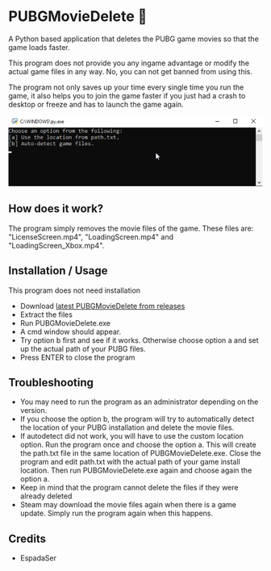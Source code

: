 # PUBGMovieDelete 🎥

A Python based application that deletes the PUBG game movies so that the game loads faster.

This program does not provide you any ingame advantage or modify the actual game files in any way. No, you can not get banned from using this.

The program not only saves up your time every single time you run the game, it also helps you to join the game faster if you just had a crash to desktop or freeze and has to launch the game again. 

![Demo](https://github.com/EspadaSer/PUBGMovieDelete/blob/master/Media/cmd3.gif)

## How does it work?

The program simply removes the movie files of the game. These files are: "LicenseScreen.mp4", "LoadingScreen.mp4" and "LoadingScreen_Xbox.mp4".

## Installation / Usage

This program does not need installation

- Download [latest PUBGMovieDelete from releases](https://github.com/EspadaSer/PUBGMovieDelete/releases)
- Extract the files
- Run PUBGMovieDelete.exe
- A cmd window should appear.
- Try option b first and see if it works. Otherwise choose option a and set up the actual path of your PUBG files.
- Press ENTER to close the program

## Troubleshooting

- You may need to run the program as an administrator depending on the version.
- If you choose the option b, the program will try to automatically detect the location of your PUBG installation and delete the movie files. 
- If autodetect did not work, you will have to use the custom location option. Run the program once and choose the option a. This will create the path.txt file in the same location of PUBGMovieDelete.exe. Close the program and edit path.txt with the actual path of your game install location. Then run PUBGMovieDelete.exe again and choose again the option a.  
- Keep in mind that the program cannot delete the files if they were already deleted
- Steam may download the movie files again when there is a game update. Simply run the program again when this happens.

## Credits

- EspadaSer
